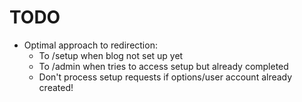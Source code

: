 # TODO

* Optimal approach to redirection:
    - To /setup when blog not set up yet
    - To /admin when tries to access setup but already completed
    - Don't process setup requests if options/user account already created!